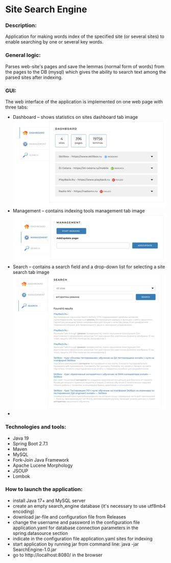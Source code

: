 # Site Search Engine

### Description:

Application for making words index of the specified site (or several sites) to enable searching by one or several key
words.

### General logic:

Parses web-site's pages and save the lemmas (normal form of words) from the pages to the DB (mysql)
which gives the ability to search text among the parsed sites after indexing.

### GUI:

The web interface of the application is implemented on one web page with three tabs:

* Dashboard – shows statistics on sites
  dashboard tab image
  <img src="src/main/resources/static/assets/images/dashboard.png"/>
* Management – contains indexing tools
  management tab image
  <img src="src/main/resources/static/assets/images/management.png"/>
* Search – contains a search field and a drop-down list for selecting a site
  search tab image
  <img src="src/main/resources/static/assets/images/search.png"/>
*
### Technologies and tools:

* Java 19
* Spring Boot 2.7.1
* Maven
* MySQL
* Fork-Join Java Framework
* Apache Lucene Morphology
* JSOUP
* Lombok

### How to launch the application:

* install Java 17+ and MySQL server
* create an empty search_engine database (it's necessary to use utf8mb4 encoding)
* download jar-file and configuration file from Releases
* change the username and password in the configuration file application.yaml for database connection parameters in the
  spring.datasource section
* indicate in the configuration file application.yaml sites for indexing
* start application by running jar from command line: java -jar SearchEngine-1.0.jar
* go to http://localhost:8080/ in the browser

